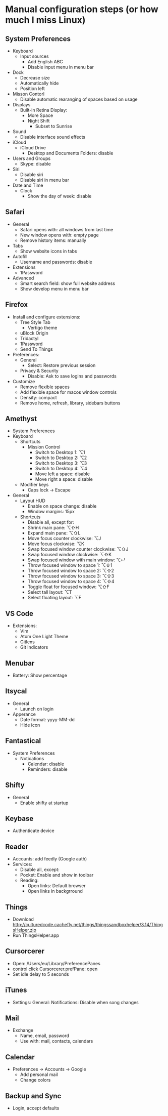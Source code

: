 Manual configuration steps (or how much I miss Linux)
=====================================================

System Preferences
------------------

- Keyboard
  - Input sources
    - Add English ABC
    - Disable input menu in menu bar
- Dock
  - Decrease size
  - Automatically hide
  - Position left
- Misson Contorl
  - Disable automatic rearanging of spaces based on usage
- Displays
  - Built-in Retina Display:
    - More Space
    - Night Shift
      - Subset to Sunrise
- Sound
  - Disable interface sound effects
- iCloud
  - iCloud Drive
    - Desktop and Documents Folders: disable
- Users and Groups
  - Skype: disable
- Siri
  - Disable siri
  - Disable siri in menu bar
- Date and Time
  - Clock
    - Show the day of week: disable

Safari
------

- General
  - Safari opens with: all windows from last time
  - New window opens with: empty page
  - Remove history items: manually
- Tabs
  - Show website icons in tabs
- Autofill
  - Username and passwords: disable
- Extensions
  - 1Password
- Advanced
  - Smart search field: show full website address
  - Show develop menu in menu bar

Firefox
-------

- Install and configure extensions:
  - Tree Style Tab
    - Vertigo theme
  - uBlock Origin
  - Tridactyl
  - 1Password
  - Send To Things
- Preferences:
  - General
    - Select: Restore previous session
  - Privacy & Security
    - Disable: Ask to save logins and passwords
- Customize
  - Remove flexible spaces
  - Add flexible space for macos window controls
  - Density: compact
  - Remove home, refresh, library, sidebars buttons

Amethyst
--------

- System Preferences
 - Keyboard
   - Shortcuts
     - Mission Control
       - Switch to Desktop 1: ⌥1
       - Switch to Desktop 2: ⌥2
       - Switch to Desktop 3: ⌥3
       - Switch to Desktop 4: ⌥4
       - Move left a space: disable
       - Move right a space: disable
    - Modifier keys
      - Caps lock -> Escape
- General
  - Layout HUD
    - Enable on space change: disable
    - Window margins: 15px
  - Shortcuts
    - Disable all, except for:
    - Shrink main pane: ⌥⇧H
    - Expand main pane: ⌥⇧L
    - Move focus counter clockwise: ⌥J
    - Move focus clockwise: ⌥K
    - Swap focused window counter clockwise: ⌥⇧J
    - Swap focused window clockwise: ⌥⇧K
    - Swap focused window with main window: ⌥↵
    - Throw focused window to space 1: ⌥⇧1
    - Throw focused window to space 2: ⌥⇧2
    - Throw focused window to space 3: ⌥⇧3
    - Throw focused window to space 4: ⌥⇧4
    - Toggle float for focused window: ⌥⇧F
    - Select tall layout: ⌥T
    - Select floating layout: ⌥F

VS Code
-------

- Extensions:
  - Vim
  - Atom One Light Theme
  - Gitlens
  - Git Indicators

Menubar
-------

- Battery: Show percentage

Itsycal
-------

- General
  - Launch on login
- Apperance
  - Date format: yyyy-MM-dd
  - Hide icon

Fantastical
-----------

- System Preferences
  - Notications
    - Calendar: disable
    - Reminders: disable

Shifty
------

- General
  - Enable shifty at startup

Keybase
-------

- Authenticate device

Reader
------

- Accounts: add feedly (Google auth)
- Services:
  - Disable all, except:
  - Pocket: Enable and show in toolbar
  - Reading:
    - Open links: Default browser
    - Open links in backgrround

Things
------

- Download http://culturedcode.cachefly.net/things/thingssandboxhelper/3.14/ThingsHelper.zip
- Run ThingsHelper.app

Cursorcerer
-----------

- Open: /Users/eu/Library/PreferencePanes
- control click Cursorcerer.prefPane: open
- Set idle delay to 5 seconds

iTunes
------

- Settings: General: Notifications: Disable when song changes

Mail
----

- Exchange
  - Name, email, password
  - Use with: mail, contacts, calendars

Calendar
--------

- Preferences -> Accounts -> Google
  - Add personal mail
  - Change colors

Backup and Sync
---------------

- Login, accept defaults
